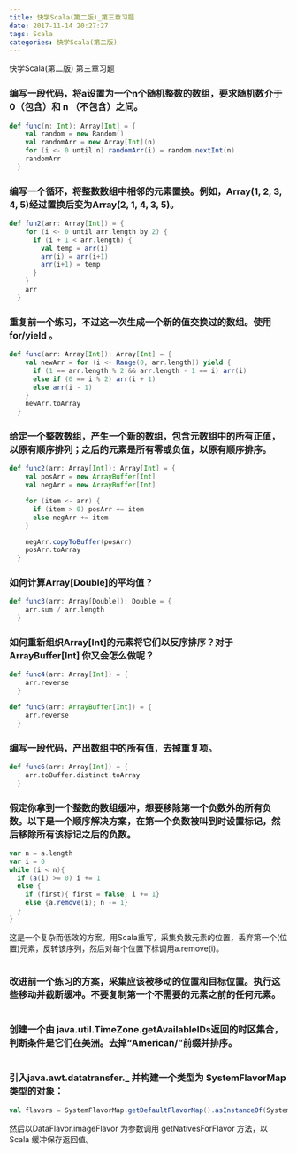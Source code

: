 ```yaml
---
title: 快学Scala(第二版)_第三章习题
date: 2017-11-14 20:27:27
tags: Scala
categories: 快学Scala(第二版)
---
```


快学Scala(第二版) 第三章习题
<!-- more -->

### 编写一段代码，将a设置为一个n个随机整数的数组，要求随机数介于0（包含）和 n （不包含）之间。
```scala
def func(n: Int): Array[Int] = {
    val random = new Random()
    val randomArr = new Array[Int](n)
    for (i <- 0 until n) randomArr(i) = random.nextInt(n)
    randomArr
  }
```

### 编写一个循环，将整数数组中相邻的元素置换。例如，Array(1, 2, 3, 4, 5)经过置换后变为Array(2, 1, 4, 3, 5)。
```scala
def fun2(arr: Array[Int]) = {
    for (i <- 0 until arr.length by 2) {
      if (i + 1 < arr.length) {
        val temp = arr(i)
        arr(i) = arr(i+1)
        arr(i+1) = temp
      }
    }
    arr
  }
```

### 重复前一个练习，不过这一次生成一个新的值交换过的数组。使用 for/yield 。
```scala
def func(arr: Array[Int]): Array[Int] = {
    val newArr = for (i <- Range(0, arr.length)) yield {
      if (1 == arr.length % 2 && arr.length - 1 == i) arr(i)
      else if (0 == i % 2) arr(i + 1)
      else arr(i - 1)
    }
    newArr.toArray
  }
```

### 给定一个整数数组，产生一个新的数组，包含元数组中的所有正值，以原有顺序排列；之后的元素是所有零或负值，以原有顺序排序。
```scala
def func2(arr: Array[Int]): Array[Int] = {
    val posArr = new ArrayBuffer[Int]
    val negArr = new ArrayBuffer[Int]

    for (item <- arr) {
      if (item > 0) posArr += item
      else negArr += item
    }

    negArr.copyToBuffer(posArr)
    posArr.toArray
  }
```

### 如何计算Array[Double]的平均值？
```scala
def func3(arr: Array[Double]): Double = {
    arr.sum / arr.length
  }
```

### 如何重新组织Array[Int]的元素将它们以反序排序？对于ArrayBuffer[Int] 你又会怎么做呢？
```scala
def func4(arr: Array[Int]) = {
    arr.reverse
  }
```

```scala
def func5(arr: ArrayBuffer[Int]) = {
    arr.reverse
  }
```

### 编写一段代码，产出数组中的所有值，去掉重复项。
```scala
def func6(arr: Array[Int]) = {
    arr.toBuffer.distinct.toArray
  }
```

### 假定你拿到一个整数的数组缓冲，想要移除第一个负数外的所有负数。以下是一个顺序解决方案，在第一个负数被叫到时设置标记，然后移除所有该标记之后的负数。
```scala
var n = a.length
var i = 0
while (i < n){
  if (a(i) >= 0) i += 1
  else {
    if (first){ first = false; i += 1}
    else {a.remove(i); n -= 1}
  }
}
```
这是一个复杂而低效的方案。用Scala重写，采集负数元素的位置，丢弃第一个(位置)元素，反转该序列，然后对每个位置下标调用a.remove(i)。
```scala

```

### 改进前一个练习的方案，采集应该被移动的位置和目标位置。执行这些移动并截断缓冲。不要复制第一个不需要的元素之前的任何元素。
```scala

```


### 创建一个由 java.util.TimeZone.getAvailableIDs返回的时区集合，判断条件是它们在美洲。去掉“American/”前缀并排序。
```scala

```


### 引入java.awt.datatransfer._ 并构建一个类型为 SystemFlavorMap 类型的对象：
```scala
val flavors = SystemFlavorMap.getDefaultFlavorMap().asInstanceOf(SystemFlavorMap)
```
然后以DataFlavor.imageFlavor 为参数调用 getNativesForFlavor 方法，以Scala 缓冲保存返回值。

```scala

```
